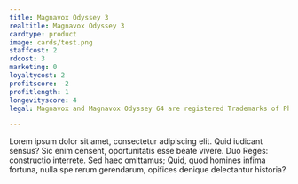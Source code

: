```yaml
---
title: Magnavox Odyssey 3
realtitle: Magnavox Odyssey 3
cardtype: product
image: cards/test.png
staffcost: 2
rdcost: 3
marketing: 0
loyaltycost: 2
profitscore: -2
profitlength: 1
longevityscore: 4
legal: Magnavox and Magnavox Odyssey 64 are registered Trademarks of Phillips Corporation

---
```


Lorem ipsum dolor sit amet, consectetur adipiscing elit. Quid iudicant sensus? Sic enim censent, oportunitatis esse beate vivere. Duo Reges: constructio interrete. Sed haec omittamus; Quid, quod homines infima fortuna, nulla spe rerum gerendarum, opifices denique delectantur historia?
